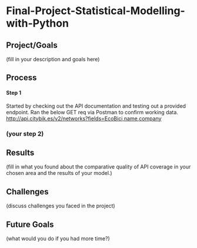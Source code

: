 # Final-Project-Statistical-Modelling-with-Python

## Project/Goals
(fill in your description and goals here)

## Process
#### Step 1
Started by checking out the API documentation and testing out a provided endpoint.
Ran the below GET req via Postman to confirm working data.
http://api.citybik.es/v2/networks?fields=EcoBici,name,company

### (your step 2)

## Results
(fill in what you found about the comparative quality of API coverage in your chosen area and the results of your model.)

## Challenges 
(discuss challenges you faced in the project)

## Future Goals
(what would you do if you had more time?)
